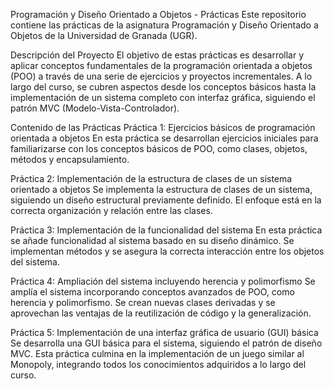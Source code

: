 Programación y Diseño Orientado a Objetos - Prácticas
Este repositorio contiene las prácticas de la asignatura Programación y Diseño Orientado a Objetos de la Universidad de Granada (UGR).

Descripción del Proyecto
El objetivo de estas prácticas es desarrollar y aplicar conceptos fundamentales de la programación orientada a objetos (POO) a través de una serie de ejercicios y proyectos incrementales. A lo largo del curso, se cubren aspectos desde los conceptos básicos hasta la implementación de un sistema completo con interfaz gráfica, siguiendo el patrón MVC (Modelo-Vista-Controlador).

Contenido de las Prácticas
Práctica 1: Ejercicios básicos de programación orientada a objetos
En esta práctica se desarrollan ejercicios iniciales para familiarizarse con los conceptos básicos de POO, como clases, objetos, métodos y encapsulamiento.

Práctica 2: Implementación de la estructura de clases de un sistema orientado a objetos
Se implementa la estructura de clases de un sistema, siguiendo un diseño estructural previamente definido. El enfoque está en la correcta organización y relación entre las clases.

Práctica 3: Implementación de la funcionalidad del sistema
En esta práctica se añade funcionalidad al sistema basado en su diseño dinámico. Se implementan métodos y se asegura la correcta interacción entre los objetos del sistema.

Práctica 4: Ampliación del sistema incluyendo herencia y polimorfismo
Se amplía el sistema incorporando conceptos avanzados de POO, como herencia y polimorfismo. Se crean nuevas clases derivadas y se aprovechan las ventajas de la reutilización de código y la generalización.

Práctica 5: Implementación de una interfaz gráfica de usuario (GUI) básica
Se desarrolla una GUI básica para el sistema, siguiendo el patrón de diseño MVC. Esta práctica culmina en la implementación de un juego similar al Monopoly, integrando todos los conocimientos adquiridos a lo largo del curso.
